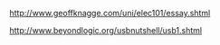 http://www.geoffknagge.com/uni/elec101/essay.shtml

http://www.beyondlogic.org/usbnutshell/usb1.shtml
